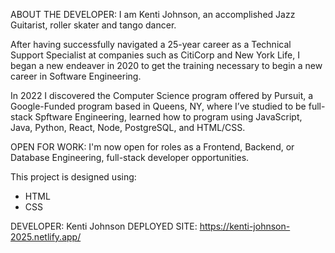 ABOUT THE DEVELOPER:
I am Kenti Johnson, an accomplished Jazz Guitarist, roller skater and tango dancer. 

After having successfully navigated a 25-year career as a Technical Support Specialist at companies such as CitiCorp and New York Life, I began a new endeaver in 2020 to get the training necessary to begin a new career in Software Engineering.

In 2022 I discovered the Computer Science program offered by Pursuit, a Google-Funded program based in Queens, NY, where I’ve studied to be full-stack Spftware Engineering, learned how to program using JavaScript, Java, Python, React, Node, PostgreSQL, and HTML/CSS. 

OPEN FOR WORK:
I'm now open for roles as a Frontend, Backend, or Database Engineering, full-stack developer opportunities.

This project is designed using: 
- HTML
- CSS 


DEVELOPER: Kenti Johnson
DEPLOYED SITE: https://kenti-johnson-2025.netlify.app/